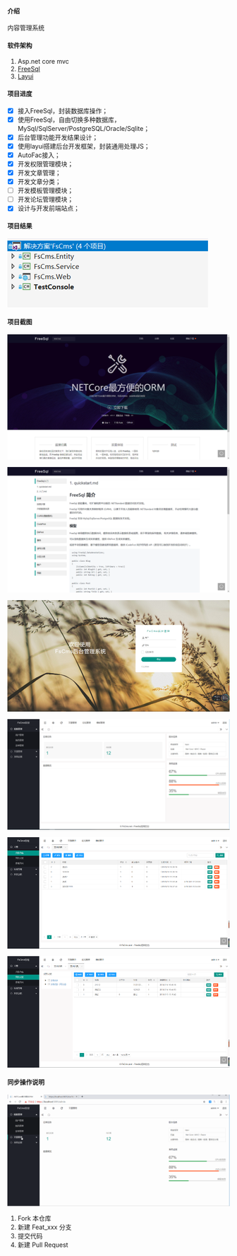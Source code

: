 #### 介绍
内容管理系统

#### 软件架构

1. Asp.net core mvc 
2. [FreeSql](https://github.com/2881099/FreeSql)
3. [Layui](https://www.layui.com/)

#### 项目进度

- [x] 接入FreeSql，封装数据库操作；
- [x] 使用FreeSql，自由切换多种数据库，MySql/SqlServer/PostgreSQL/Oracle/Sqlite；
- [x] 后台管理功能开发结果设计；
- [x] 使用layui搭建后台开发框架，封装通用处理JS；
- [x] AutoFac接入；
- [x] 开发权限管理模块；
- [x] 开发文章管理；
- [x] 开发文章分类；
- [ ] 开发模板管理模块；
- [ ] 开发论坛管理模块；
- [x] 设计与开发前端站点；

#### 项目结果

![输入图片说明](./doc/1.png "1.png")

#### 项目截图
![输入图片说明](./doc/2.png "2.png")

![输入图片说明](./doc/3.png "3.png")

![输入图片说明](./doc/4.png "4.png")

![输入图片说明](./doc/5.png "5.png")

![输入图片说明](./doc/6.png "6.png")

![输入图片说明](./doc/7.png "7.png")

#### 同步操作说明
![同步操作说明](./doc/fscms同步加载wiki.gif)


1. Fork 本仓库
2. 新建 Feat_xxx 分支
3. 提交代码
4. 新建 Pull Request
